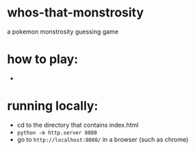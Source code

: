 # whos-that-monstrosity
 a pokemon monstrosity guessing game

# how to play:
- 

# running locally:
- cd to the directory that contains index.html
- `python -m http.server 8080`
- go to `http://localhost:8080/` in a browser (such as chrome)

